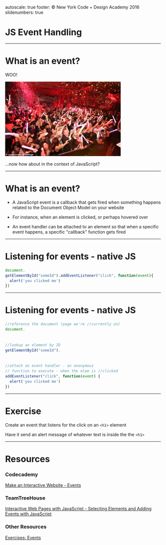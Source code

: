 autoscale: true
footer: © New York Code + Design Academy 2016
slidenumbers: true

# JS Event Handling

---

# What is an event?

WOO!

![fit inline](rave.png)


...now how about in the context of JavaScript?

---

# What is an event?

- A JavaScript event is a callback that gets fired when something happens related to the Document Object Model on your website

- For instance, when an element is clicked, or perhaps hovered over

- An event handler can be attached to an element so that when a specific event happens, a specific "callback" function gets fired

---

# Listening for events - native JS

```js
document.
getElementById("someId").addEventListener("click", function(event){
  alert('you clicked me')
})
```

---

# Listening for events - native JS

```js
//reference the document (page we're //currently on)
document.


//lookup an element by ID
getElementById("someId").


//attach an event handler - an anonymous
// function to execute - when the elem is //clicked
addEventListener("click", function(event) {
  alert('you clicked me')
})
```

---

# Exercise

Create an event that listens for the click on an ```<h1>``` element

Have it send an alert message of whatever text is inside the the ```<h1>```

---

# Resources

### Codecademy

[Make an Interactive Website - Events](https://www.codecademy.com/en/skills/make-an-interactive-website)

### TeamTreeHouse

[Interactive Web Pages with JavaScript - Selecting Elements and Adding Events with JavaScript](https://teamtreehouse.com/library/interactive-web-pages-with-javascript)

### Other Resources

[Exercises: Events](http://www.teaching-materials.org/jsweb/exercises/events.html)
